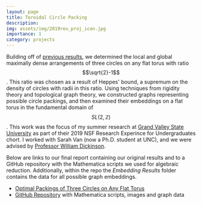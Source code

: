```yaml
---
layout: page
title: Toroidal Circle Packing
description: 
img: assets/img/2019reu_proj_icon.jpg
importance: 1
category: projects
---
```


Building off of [previous results](https://arxiv.org/pdf/1708.05395.pdf), we determined the local and global maximally dense arrangements of three circles on any flat torus with ratio $$\sqrt{2}-1$$.  This ratio was chosen as a result of Heppes' bound, a supremum on the density of circles with radii in this ratio.  Using techniques from rigidity theory and topological graph theory, we constructed graphs representing possible circle packings, and then examined their embeddings on a flat torus in the fundamental domain of $$SL(2,\mathbb{Z})$$.  This work was the focus of my summer research at [Grand Valley State University](https://www.gvsu.edu/mathreu/) as part of their 2019 NSF Research Experince for Undergraduates chort.  I worked with Sarah Van (now a Ph.D. student at UNC), and we were advised by [Professor William Dickinson](https://faculty.gvsu.edu/dickinsw/index.html).  

Below are links to our final report containing our original results and to a GitHub repository with the Mathematica scripts we used for algebraic reduction.  Additionally, within the repo the *Embedding Results* folder contains the data for all possible graph embeddings.  

- [Optimal Packings of Three Circles on Any Flat Torus](/assets/pdf/GVSU_paper.pdf)
- [GitHub Repository](https://github.com/dralston78/Toroidal-Circle-Packing) with Mathematica scripts, images and graph data


<!-- <div class="row justify-content-center">
    <div class="col-sm-8 mt-3 mt-md-0">
        <img class="img-fluid rounded z-depth-1" src="{{ '/assets/img/research_LF-M2015.jpg' | relative_url }}" alt="" title="example image"/>
    </div>
</div>
<div class="caption">
    Predictions for the evolution of the high redshift UV luminosity function from Mason et al. (2015)
</div> -->